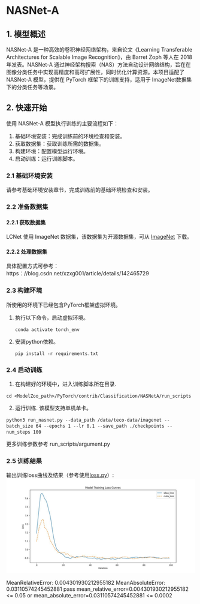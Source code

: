# NASNet-A

## 1. 模型概述
NASNet-A 是一种高效的卷积神经网络架构，来自论文《Learning Transferable Architectures for Scalable Image Recognition》，由 Barret Zoph 等人在 2018 年发表。NASNet-A 通过神经架构搜索（NAS）方法自动设计网络结构，旨在在图像分类任务中实现高精度和高可扩展性，同时优化计算资源。本项目适配了 NASNet-A 模型，提供在 PyTorch 框架下的训练支持，适用于 ImageNet数据集下的分类任务等场景。

## 2. 快速开始
使用 NASNet-A 模型执行训练的主要流程如下：
1. 基础环境安装：完成训练前的环境检查和安装。
2. 获取数据集：获取训练所需的数据集。
3. 构建环境：配置模型运行环境。
4. 启动训练：运行训练脚本。

### 2.1 基础环境安装
请参考基础环境安装章节，完成训练前的基础环境检查和安装。

### 2.2 准备数据集
#### 2.2.1 获取数据集
LCNet 使用 ImageNet 数据集，该数据集为开源数据集，可从 [ImageNet](https：//image-net.org/) 下载。


#### 2.2.2 处理数据集
具体配置方式可参考：https：//blog.csdn.net/xzxg001/article/details/142465729

### 2.3 构建环境

所使用的环境下已经包含PyTorch框架虚拟环境。
1. 执行以下命令，启动虚拟环境。
    ```
    conda activate torch_env
    ```
2. 安装python依赖。
    ```
    pip install -r requirements.txt
    ```
### 2.4 启动训练
1. 在构建好的环境中，进入训练脚本所在目录. 
```
cd <ModelZoo_path>/PyTorch/contrib/Classification/NASNetA/run_scripts
```
2. 运行训练. 该模型支持单机单卡。
```shell
python3 run_nasnet.py --data_path /data/teco-data/imagenet --batch_size 64 --epochs 1 --lr 0.1 --save_path ./checkpoints --num_steps 100
```
更多训练参数参考 run_scripts/argument.py

### 2.5 训练结果
输出训练loss曲线及结果（参考使用[loss.py](./run_scripts/loss.py)）: 
![训练loss曲线](./run_scripts/loss.jpg)

MeanRelativeError: 0.004301930212955182
MeanAbsoluteError: 0.03110574245452881
pass mean_relative_error=0.004301930212955182 <= 0.05 or mean_absolute_error=0.03110574245452881 <= 0.0002